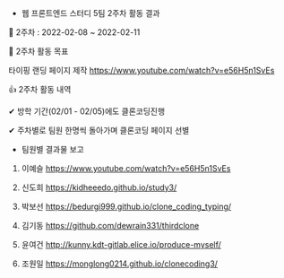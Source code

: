 - 웹 프론트엔드 스터디 5팀 2주차 활동 결과

📆 2주차 : 2022-02-08 ~ 2022-02-11


🚩 2주차 활동 목표


타이핑 랜딩 페이지 제작
https://www.youtube.com/watch?v=e56H5n1SvEs



👍 2주차 활동 내역

✔ 방학 기간(02/01 - 02/05)에도 클론코딩진행


✔ 주차별로 팀원 한명씩 돌아가며 클론코딩 페이지 선별

- 팀원별 결과물 보고

1. 이예슬
  https://www.youtube.com/watch?v=e56H5n1SvEs
  
2. 신도희
  https://kidheeedo.github.io/study3/
 
3. 박보선
  https://bedurgi999.github.io/clone_coding_typing/
  
4. 김기동
  https://github.com/dewrain331/thirdclone

5. 윤여건
  http://kunny.kdt-gitlab.elice.io/produce-myself/
 
6. 조원일
  https://monglong0214.github.io/clonecoding3/

